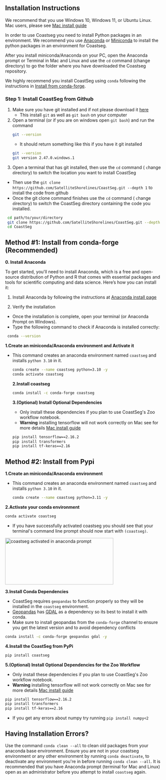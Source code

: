 ## Installation Instructions

We recommend that you use Windows 10, Windows 11, or Ubuntu Linux. Mac users, please see [Mac install guide](https://satelliteshorelines.github.io/CoastSeg/mac-install-guide/)

In order to use Coastseg you need to install Python packages in an environment. We recommend you use [Anaconda](https://www.anaconda.com/products/distribution) or [Miniconda](https://docs.conda.io/projects/miniconda/en/latest/miniconda-install.html) to install the python packages in an environment for Coastseg.

After you install miniconda/Anaconda on your PC, open the Anaconda prompt or Terminal in Mac and Linux and use the `cd` command (change directory) to go the folder where you have downloaded the Coastseg repository.

We highly recommend you install CoastSeg using `conda` following the instructions in [Install from conda-forge](#install-from-conda-forge).

### Step 1: Install CoastSeg from Github

 1. Make sure you have git installed and if not please download it [here](https://git-scm.com/downloads)
    - This install `git` as well as `git bash` on your computer
 2. Open a terminal (or if you are on windows open `git bash`) and run the command
    ```bash
    git --version
    ```
    - It should return something like this if you have it git installed
    ```bash
    git --version
    git version 2.47.0.windows.1
    ```
 3. Open a terminal that has git installed, then use the `cd` command ( `c`hange `d`irectory) to switch the location you want to install CoastSeg
 - Then use the `git clone https://github.com/SatelliteShorelines/CoastSeg.git --depth 1` to install the code from github
 - Once the git clone command finishes use the `cd` command ( `c`hange `d`irectory) to switch the CoastSeg directory containing the code you installed.

 ```bash
  cd path/to/your/directory 
  git clone https://github.com/SatelliteShorelines/CoastSeg.git --depth 1
  cd CoastSeg
 ```


## Method #1: Install from conda-forge (Recommended)

**0. Install Anaconda**

To get started, you'll need to install Anaconda, which is a free and open-source distribution of Python and R that comes with essential packages and tools for scientific computing and data science. Here’s how you can install it:

1. Install Anaconda by following the instructions at [Anaconda install page](https://docs.anaconda.com/anaconda/install/)

2. Verify the installation
 - Once the installation is complete, open your terminal (or Anaconda Prompt on Windows).
 - Type the following command to check if Anaconda is installed correctly:

 ```bash
  conda --version

 ```

**1.Create an miniconda/Anaconda environment and Activate it**

- This command creates an anaconda environment named `coastseg` and installs `python 3.10` in it.

  ```bash
  conda create --name coastseg python=3.10 -y
  conda activate coastseg
  ```

  **2.Install coastseg**

  ```bash
  conda install -c conda-forge coastseg
  ```

  **3.(Optional) Install Optional Dependencies**

  - Only install these dependencies if you plan to use CoastSeg's Zoo workflow notebook.
  - **Warning** installing tensorflow will not work correctly on Mac see for more details [Mac install guide](https://satelliteshorelines.github.io/CoastSeg/mac-install-guide/)

  ```bash
  pip install tensorflow==2.16.2
  pip install transformers
  pip install tf-keras==2.16
  ```

## Method #2: Install from Pypi

**1.Create an miniconda/Anaconda environment**

- This command creates an anaconda environment named `coastseg` and installs `python 3.10` in it.
  ```bash
  conda create --name coastseg python=3.11 -y
  ```

**2.Activate your conda environment**

```bash
conda activate coastseg
```

- If you have successfully activated coastseg you should see that your terminal's command line prompt should now start with `(coastseg)`.

<img src="https://user-images.githubusercontent.com/61564689/184215725-3688aedb-e804-481d-bbb6-8c33b30c4607.png" 
     alt="coastseg activated in anaconda prompt" width="350" height="150">

**3.Install Conda Dependencies**

- CoastSeg requires `geopandas` to function properly so they will be installed in the `coastseg` environment.
- [Geopandas](https://geopandas.org/en/stable/) has [GDAL](https://gdal.org/) as a dependency so its best to install it with conda.
- Make sure to install geopandas from the `conda-forge` channel to ensure you get the latest version and to avoid dependency conflicts

```bash
conda install -c conda-forge geopandas gdal -y
```

**4.Install the CoastSeg from PyPi**

```bash
pip install coastseg
```


**5.(Optional) Install Optional Dependencies for the Zoo Workflow**

- Only install these dependencies if you plan to use CoastSeg's Zoo workflow notebook.
- **Warning** installing tensorflow will not work correctly on Mac see for more details [Mac install guide](https://satelliteshorelines.github.io/CoastSeg/mac-install-guide/)

```bash
pip install tensorflow==2.16.2
pip install transformers
pip install tf-keras==2.16
```

* If you get any errors about numpy try running `pip install numpy<2`

## **Having Installation Errors?**

Use the command `conda clean --all` to clean old packages from your anaconda base environment. Ensure you are not in your coastseg environment or any other environment by running `conda deactivate`, to deactivate any environment you're in before running `conda clean --all`. It is recommended that you have Anaconda prompt (terminal for Mac and Linux) open as an administrator before you attempt to install `coastseg` again.
